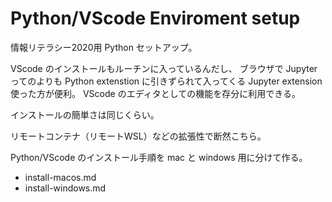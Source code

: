 # Python/VScode Enviroment setup

情報リテラシー2020用 Python セットアップ。

VScode のインストールもルーチンに入っているんだし、
ブラウザで Jupyter ってのよりも
Python extenstion に引きずられて入ってくる Jupyter extension 使った方が便利。
VScode のエディタとしての機能を存分に利用できる。

インストールの簡単さは同じくらい。

リモートコンテナ（リモートWSL）などの拡張性で断然こちら。

Python/VScode のインストール手順を mac と windows 用に分けて作る。

* install-macos.md
* install-windows.md
